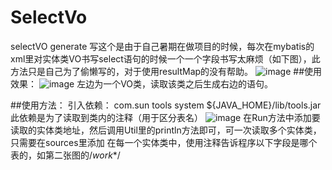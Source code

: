 # SelectVo
selectVO generate
写这个是由于自己暑期在做项目的时候，每次在mybatis的xml里对实体类VO书写select语句的时候一个一个字段书写太麻烦（如下图），此方法只是自己为了偷懒写的，对于使用resultMap的没有帮助。
![image](https://user-images.githubusercontent.com/72613433/186873031-d9e6a59e-1c5b-4f42-abb1-816c5da00508.png)
##使用效果：
![image](https://user-images.githubusercontent.com/72613433/186872718-05fd95e1-5d6a-42ee-92ac-fd9ebda9d04d.png)
左边为一个VO类，读取该类之后生成右边的语句。

##使用方法：
引入依赖：
       <dependency>
            <groupId>com.sun</groupId>
            <artifactId>tools</artifactId>
            <scope>system</scope>
            <systemPath>${JAVA_HOME}/lib/tools.jar</systemPath>
        </dependency>
此依赖是为了读取到类内的注释（用于区分表名）
![image](https://user-images.githubusercontent.com/72613433/186873423-390e2b2a-c999-498f-b96b-4edd83685f56.png)
在Run方法中添加要读取的实体类地址，然后调用Util里的println方法即可，可一次读取多个实体类，只需要在sources里添加
在每一个实体类中，使用注释告诉程序以下字段是哪个表的，如第二张图的/*work**/
